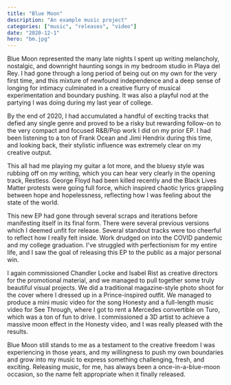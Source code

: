 ```yaml
---
title: "Blue Moon"
description: "An example music project"
categories: ["music", "releases", "video"]
date: "2020-12-1"
hero: "bm.jpg"
---
```


Blue Moon represented the many late nights I spent up writing melancholy, nostalgic, and downright haunting songs in my bedroom studio in Playa del Rey. I had gone through a long period of being out on my own for the very first time, and this mixture of newfound independence and a deep sense of longing for intimacy culminated in a creative flurry of musical experimentation and boundary pushing. It was also a playful nod at the partying I was doing during my last year of college.

By the end of 2020, I had accumulated a handful of exciting tracks that defied any single genre and proved to be a risky but rewarding follow-on to the very compact and focused R&B/Pop work I did on my prior EP. I had been listening to a ton of Frank Ocean and Jimi Hendrix during this time, and looking back, their stylistic influence was extremely clear on my creative output.

This all had me playing my guitar a lot more, and the bluesy style was rubbing off on my writing, which you can hear very clearly in the opening track, Restless. George Floyd had been killed recently and the Black Lives Matter protests were going full force, which inspired chaotic lyrics grappling between hope and hopelessness, reflecting how I was feeling about the state of the world.

This new EP had gone through several scraps and iterations before manifesting itself in its final form. There were several previous versions which I deemed unfit for release. Several standout tracks were too cheerful to reflect how I really felt inside. Work drudged on into the COVID pandemic and my college graduation. I've struggled with perfectionism for my entire life, and I saw the goal of releasing this EP to the public as a major personal win.

I again commissioned Chandler Locke and Isabel Rist as creative directors for the promotional material, and we managed to pull together some truly beautiful visual projects. We did a traditional magazine-style photo shoot for the cover where I dressed up in a Prince-inspired outfit. We managed to produce a mini music video for the song Honesty and a full-length music video for See Through, where I got to rent a Mercedes convertible on Turo, which was a ton of fun to drive. I commissioned a 3D artist to achieve a massive moon effect in the Honesty video, and I was really pleased with the results.

Blue Moon still stands to me as a testament to the creative freedom I was experiencing in those years, and my willingness to push my own boundaries and grow into my music to express something challenging, fresh, and exciting. Releasing music, for me, has always been a once-in-a-blue-moon occasion, so the name felt appropriate when it finally released.
